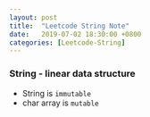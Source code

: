 ```yaml
---
layout: post
title:  "Leetcode String Note"
date:   2019-07-02 18:30:00 +0800
categories: [Leetcode-String]
---
```

### String - linear data structure
- String is `immutable`
- char array is `mutable`

